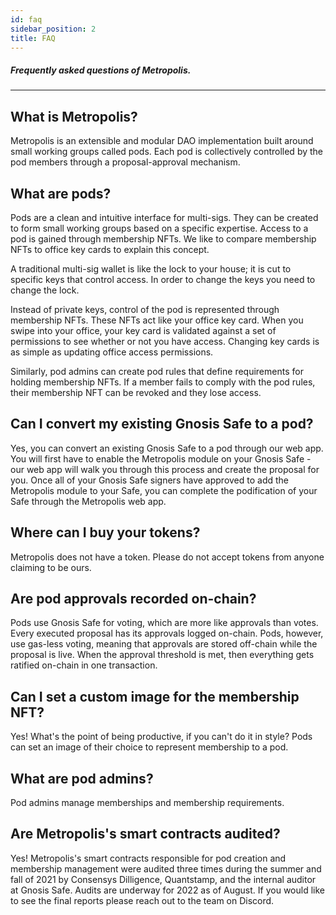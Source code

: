 ```yaml
---
id: faq
sidebar_position: 2
title: FAQ
---
```


##### Frequently asked questions of Metropolis.

---

## What is Metropolis?
Metropolis is an extensible and modular DAO implementation built around small working groups called pods. Each pod is collectively controlled by the pod members through a proposal-approval mechanism.

## What are pods?
Pods are a clean and intuitive interface for multi-sigs. They can be created to form small working groups based on a specific expertise. Access to a pod is gained through membership NFTs. We like to compare membership NFTs to office key cards to explain this concept.

A traditional multi-sig wallet is like the lock to your house; it is cut to specific keys that control access. In order to change the keys you need to change the lock.

Instead of private keys, control of the pod is represented through membership NFTs. These NFTs act like your office key card. When you swipe into your office, your key card is validated against a set of permissions to see whether or not you have access. Changing key cards is as simple as updating office access permissions.

Similarly, pod admins can create pod rules that define requirements for holding membership NFTs. If a member fails to comply with the pod rules, their membership NFT can be revoked and they lose access.

## Can I convert my existing Gnosis Safe to a pod?
Yes, you can convert an existing Gnosis Safe to a pod through our web app. You will first have to enable the Metropolis module on your Gnosis Safe - our web app will walk you through this process and create the proposal for you. Once all of your Gnosis Safe signers have approved to add the Metropolis module to your Safe, you can complete the podification of your Safe through the Metropolis web app.


## Where can I buy your tokens?
Metropolis does not have a token. Please do not accept tokens from anyone claiming to be ours.

## Are pod approvals recorded on-chain?
Pods use Gnosis Safe for voting, which are more like approvals than votes. Every executed proposal has its approvals logged on-chain. Pods, however, use gas-less voting, meaning that approvals are stored off-chain while the proposal is live. When the approval threshold is met, then everything gets ratified on-chain in one transaction.

## Can I set a custom image for the membership NFT?
Yes! What's the point of being productive, if you can't do it in style? Pods can set an image of their choice to represent membership to a pod.

## What are pod admins?
Pod admins manage memberships and membership requirements.

## Are Metropolis's smart contracts audited?
Yes! Metropolis's smart contracts responsible for pod creation and membership management were audited three times during the summer and fall of 2021 by Consensys Dilligence, Quantstamp, and the internal auditor at Gnosis Safe. Audits are underway for 2022 as of August. If you would like to see the final reports please reach out to the team on Discord.